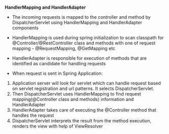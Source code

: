 **HandlerMapping and HandlerAdapter**

* The incoming requests is mapped to the controller and method by DispatcherServlet using HandlerMapping and HandlerAdapter components
* HandlerMapping is used during spring initialization to scan classpath for @Controller/@RestController class and methods with one of request mapping - @RequestMapping, @GetMapping etc
* HandlerAdapter is responsible for execution of methods that are identified as candidate for handling requests

* When request is sent in Spring Application:
1. Application server will look for servlet which can handle request based on servlet registration and url patterns. It selects DispatcherServlet.
2. Then DispatcherServlet uses HandlerMapping to find request mapping(@Controller class and methods) information and HandlerAdapter
3. HandlerAdapter takes care of executing the @Controller method that handles the request
4. DispatcherServlet interprets the result from the method execution, renders the view with help of ViewResolver
